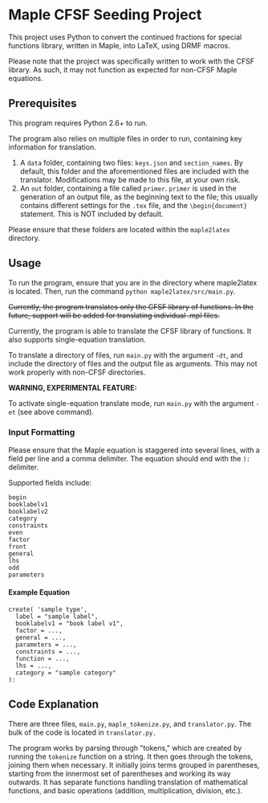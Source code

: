 # Maple CFSF Seeding Project
This project uses Python to convert the continued fractions for special functions library, written in Maple, into LaTeX,
using DRMF macros.

Please note that the project was specifically written to work with the CFSF library. As such, it may not function
as expected for non-CFSF Maple equations.

## Prerequisites
This program requires Python 2.6+ to run.

The program also relies on multiple files in order to run, containing key information for translation.

1. A `data` folder, containing two files: `keys.json` and `section_names`.
   By default, this folder and the aforementioned files are included with the translator.
   Modifications may be made to this file, at your own risk.
2. An `out` folder, containing a file called `primer`. `primer` is used in the generation of an output file,
   as the beginning text to the file; this usually contains different settings for the `.tex` file, and the
   `\begin{document}` statement. This is NOT included by default.

Please ensure that these folders are located within the `maple2latex` directory.


## Usage
To run the program, ensure that you are in the directory where maple2latex is located. Then, run the command `python maple2latex/src/main.py`.

~~Currently, the program translates only the CFSF library of functions. In the future, support will be added for
translating individual .mpl files.~~

Currently, the program is able to translate the CFSF library of functions. It also supports single-equation translation.

To translate a directory of files, run `main.py` with the argument `-dt`, and include the directory of files and the output file as arguments.
This may not work properly with non-CFSF directories.

**WARNING, EXPERIMENTAL FEATURE:**

To activate single-equation translate mode, run `main.py` with the argument `-et` (see above command).


### Input Formatting
Please ensure that the Maple equation is staggered into several lines, with a field per line and a comma delimiter.
The equation should end with the `):` delimiter.

Supported fields include:
```
begin
booklabelv1
booklabelv2
category
constraints
even
factor
front
general
lhs
odd
parameters
```

#### Example Equation

```
create( 'sample type',
  label = "sample label",
  booklabelv1 = "book label v1",
  factor = ...,
  general = ...,
  parameters = ...,
  constraints = ...,
  function = ...,
  lhs = ...,
  category = "sample category"
):
```


## Code Explanation
There are three files, `main.py`, `maple_tokenize.py`, and `translator.py`. The bulk of the code is located in `translator.py.`

The program works by parsing through "tokens," which are created by running the `tokenize` function on a string. 
It then goes through the tokens, joining them when necessary. It initially joins terms grouped in parentheses, starting from 
the innermost set of parentheses and working its way outwards. It has separate functions handling translation of mathematical 
functions, and basic operations (addition, multiplication, division, etc.). 
